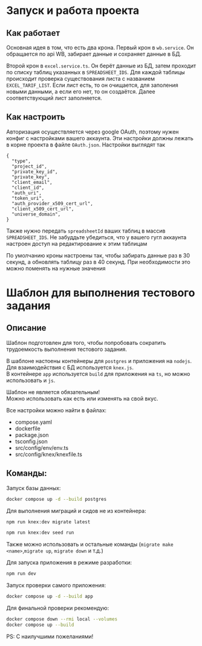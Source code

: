 # Запуск и работа проекта

## Как работает

Основная идея в том, что есть два крона. Первый крон в `wb.service`. Он обращается 
по api WB, забирает данные и сохраняет данные в БД.

Второй крон в `excel.service.ts`. Он берёт данные из БД, затем проходит по списку 
таблиц указанных в `SPREADSHEET_IDS`. Для каждой таблицы происходит проверка существования
листа с названием `EXCEL_TARIF_LIST`. Если лист есть, то он очищается, для заполения 
новыми данными, а если его нет, то он создаётся. Далее соответствующий лист заполняется.


## Как настроить

Авторизация осуществляется через google OAuth, поэтому нужен конфиг с настройками вашего
аккаунта. Эти настройки должны лежать в корне проекта в файле `OAuth.json`. Настройки выглядят так

```
{
  "type",
  "project_id",
  "private_key_id",
  "private_key",
  "client_email",
  "client_id",
  "auth_uri",
  "token_uri",
  "auth_provider_x509_cert_url",
  "client_x509_cert_url",
  "universe_domain",
}
```

Также нужно передать `spreadsheetId` ваших таблиц в массив `SPREADSHEET_IDS`. Не забуддьте
убедиться, что у вашего гугл аккаунта настроен доступ на редактирование к этим таблицам


По умолчанию кроны настроены так, чтобы забирать данные раз в 30 секунд, а обновлять
таблицу раз в 40 секунд. При необходимости это можно поменять на нужные значения

# Шаблон для выполнения тестового задания

## Описание
Шаблон подготовлен для того, чтобы попробовать сократить трудоемкость выполнения тестового задания.

В шаблоне настоены контейнеры для `postgres` и приложения на `nodejs`.  
Для взаимодействия с БД используется `knex.js`.  
В контейнере `app` используется `build` для приложения на `ts`, но можно использовать и `js`.

Шаблон не является обязательным!\
Можно использовать как есть или изменять на свой вкус.

Все настройки можно найти в файлах:
- compose.yaml
- dockerfile
- package.json
- tsconfig.json
- src/config/env/env.ts
- src/config/knex/knexfile.ts

## Команды:

Запуск базы данных:
```bash
docker compose up -d --build postgres
```

Для выполнения миграций и сидов не из контейнера:
```bash
npm run knex:dev migrate latest
```

```bash
npm run knex:dev seed run
```
Также можно использовать и остальные команды (`migrate make <name>`,`migrate up`, `migrate down` и т.д.)

Для запуска приложения в режиме разработки:
```bash
npm run dev
```

Запуск проверки самого приложения:
```bash
docker compose up -d --build app
```

Для финальной проверки рекомендую:
```bash
docker compose down --rmi local --volumes
docker compose up --build
```

PS: С наилучшими пожеланиями!
